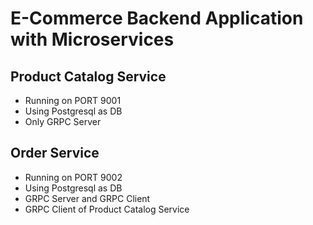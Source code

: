 # E-Commerce Backend Application with Microservices

## Product Catalog Service
- Running on PORT 9001
- Using Postgresql as DB
- Only GRPC Server

## Order Service
- Running on PORT 9002
- Using Postgresql as DB
- GRPC Server and GRPC Client
- GRPC Client of Product Catalog Service
  
